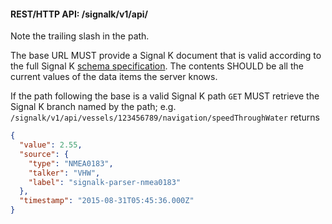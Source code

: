 #### REST/HTTP API: /signalk/v1/api/

Note the trailing slash in the path.

The base URL MUST provide a Signal K document that is valid according to the full Signal K [schema
specification]({{site.baseurl}}specification.html). The contents SHOULD be all the current values of the data items the
server knows.

If the path following the base is a valid Signal K path `GET` MUST retrieve the Signal K branch named by the path; e.g.
`/signalk/v1/api/vessels/123456789/navigation/speedThroughWater` returns

```json
{
  "value": 2.55,
  "source": {
    "type": "NMEA0183",
    "talker": "VHW",
    "label": "signalk-parser-nmea0183"
  },
  "timestamp": "2015-08-31T05:45:36.000Z"
}
```
